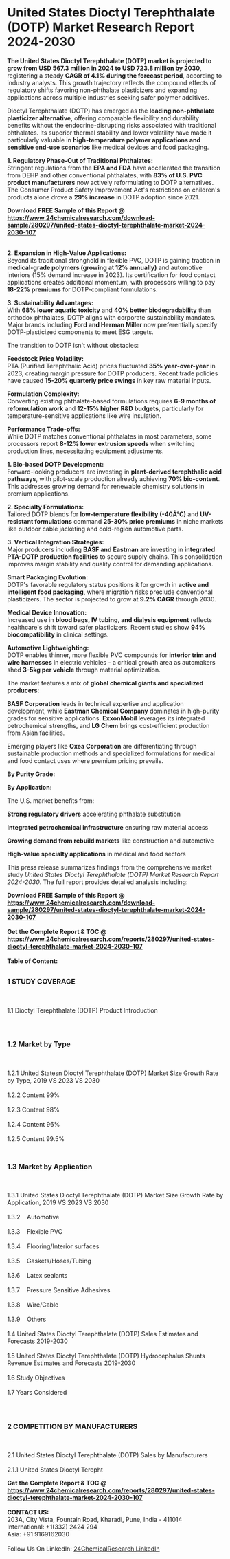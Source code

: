 <h1>United States Dioctyl Terephthalate (DOTP) Market Research Report 2024-2030</h1><p><strong>The United States Dioctyl Terephthalate (DOTP) market is projected to grow from USD 567.3 million in 2024 to USD 723.8 million by 2030</strong>, registering a steady <strong>CAGR of 4.1% during the forecast period</strong>, according to industry analysts. This growth trajectory reflects the compound effects of regulatory shifts favoring non-phthalate plasticizers and expanding applications across multiple industries seeking safer polymer additives.</p><p>Dioctyl Terephthalate (DOTP) has emerged as the <strong>leading non-phthalate plasticizer alternative</strong>, offering comparable flexibility and durability benefits without the endocrine-disrupting risks associated with traditional phthalates. Its superior thermal stability and lower volatility have made it particularly valuable in <strong>high-temperature polymer applications and sensitive end-use scenarios</strong> like medical devices and food packaging.</p><p><strong>1. Regulatory Phase-Out of Traditional Phthalates:</strong><br>
Stringent regulations from the <strong>EPA and FDA</strong> have accelerated the transition from DEHP and other conventional phthalates, with <strong>83% of U.S. PVC product manufacturers</strong> now actively reformulating to DOTP alternatives. The Consumer Product Safety Improvement Act's restrictions on children's products alone drove a <strong>29% increase</strong> in DOTP adoption since 2021.</p><div><b>Download FREE Sample of this Report @ 
            <a href="https://www.24chemicalresearch.com/download-sample/280297/united-states-dioctyl-terephthalate-market-2024-2030-107">
            https://www.24chemicalresearch.com/download-sample/280297/united-states-dioctyl-terephthalate-market-2024-2030-107</a></b></div><br><p><strong>2. Expansion in High-Value Applications:</strong><br>
Beyond its traditional stronghold in flexible PVC, DOTP is gaining traction in <strong>medical-grade polymers (growing at 12% annually)</strong> and automotive interiors (15% demand increase in 2023). Its certification for food contact applications creates additional momentum, with processors willing to pay <strong>18-22% premiums</strong> for DOTP-compliant formulations.</p><p><strong>3. Sustainability Advantages:</strong><br>
With <strong>68% lower aquatic toxicity</strong> and <strong>40% better biodegradability</strong> than orthodox phthalates, DOTP aligns with corporate sustainability mandates. Major brands including <strong>Ford and Herman Miller</strong> now preferentially specify DOTP-plasticized components to meet ESG targets.</p><p>The transition to DOTP isn't without obstacles:</p><p><strong>Feedstock Price Volatility:</strong><br>
	PTA (Purified Terephthalic Acid) prices fluctuated <strong>35% year-over-year</strong> in 2023, creating margin pressure for DOTP producers. Recent trade policies have caused <strong>15-20% quarterly price swings</strong> in key raw material inputs.</p><p><strong>Formulation Complexity:</strong><br>
	Converting existing phthalate-based formulations requires <strong>6-9 months of reformulation work</strong> and <strong>12-15% higher R&amp;D budgets</strong>, particularly for temperature-sensitive applications like wire insulation.</p><p><strong>Performance Trade-offs:</strong><br>
	While DOTP matches conventional phthalates in most parameters, some processors report <strong>8-12% lower extrusion speeds</strong> when switching production lines, necessitating equipment adjustments.</p><p><strong>1. Bio-based DOTP Development:</strong><br>
Forward-looking producers are investing in <strong>plant-derived terephthalic acid pathways</strong>, with pilot-scale production already achieving <strong>70% bio-content</strong>. This addresses growing demand for renewable chemistry solutions in premium applications.</p><p><strong>2. Specialty Formulations:</strong><br>
Tailored DOTP blends for <strong>low-temperature flexibility (-40Â°C)</strong> and <strong>UV-resistant formulations</strong> command <strong>25-30% price premiums</strong> in niche markets like outdoor cable jacketing and cold-region automotive parts.</p><p><strong>3. Vertical Integration Strategies:</strong><br>
Major producers including <strong>BASF and Eastman</strong> are investing in <strong>integrated PTA-DOTP production facilities</strong> to secure supply chains. This consolidation improves margin stability and quality control for demanding applications.</p><p><strong>Smart Packaging Evolution:</strong><br>
	DOTP's favorable regulatory status positions it for growth in <strong>active and intelligent food packaging</strong>, where migration risks preclude conventional plasticizers. The sector is projected to grow at <strong>9.2% CAGR</strong> through 2030.</p><p><strong>Medical Device Innovation:</strong><br>
	Increased use in <strong>blood bags, IV tubing, and dialysis equipment</strong> reflects healthcare's shift toward safer plasticizers. Recent studies show <strong>94% biocompatibility</strong> in clinical settings.</p><p><strong>Automotive Lightweighting:</strong><br>
	DOTP enables thinner, more flexible PVC compounds for <strong>interior trim and wire harnesses</strong> in electric vehicles - a critical growth area as automakers shed <strong>3-5kg per vehicle</strong> through material optimization.</p><p>The market features a mix of <strong>global chemical giants and specialized producers</strong>:</p><p><strong>BASF Corporation</strong> leads in technical expertise and application development, while <strong>Eastman Chemical Company</strong> dominates in high-purity grades for sensitive applications. <strong>ExxonMobil</strong> leverages its integrated petrochemical strengths, and <strong>LG Chem</strong> brings cost-efficient production from Asian facilities.</p><p>Emerging players like <strong>Oxea Corporation</strong> are differentiating through sustainable production methods and specialized formulations for medical and food contact uses where premium pricing prevails.</p><p><strong>By Purity Grade:</strong></p><p><strong>By Application:</strong></p><p>The U.S. market benefits from:</p><p><strong>Strong regulatory drivers</strong> accelerating phthalate substitution</p><p><strong>Integrated petrochemical infrastructure</strong> ensuring raw material access</p><p><strong>Growing demand from rebuild markets</strong> like construction and automotive</p><p><strong>High-value specialty applications</strong> in medical and food sectors</p><p>This press release summarizes findings from the comprehensive market study <em>United States Dioctyl Terephthalate (DOTP) Market Research Report 2024-2030</em>. The full report provides detailed analysis including:</p><div><b>Download FREE Sample of this Report @ 
            <a href="https://www.24chemicalresearch.com/download-sample/280297/united-states-dioctyl-terephthalate-market-2024-2030-107">
            https://www.24chemicalresearch.com/download-sample/280297/united-states-dioctyl-terephthalate-market-2024-2030-107</a></b></div><br><div><b>Get the Complete Report & TOC @ 
            <a href="https://www.24chemicalresearch.com/reports/280297/united-states-dioctyl-terephthalate-market-2024-2030-107">
            https://www.24chemicalresearch.com/reports/280297/united-states-dioctyl-terephthalate-market-2024-2030-107</a></b></div><br>
            <b>Table of Content:</b><p><h2><span style="font-size:16px"><strong>1 STUDY COVERAGE</strong></span></h2><br />
<p>1.1 Dioctyl Terephthalate (DOTP) Product Introduction</p><br />
<h2><span style="font-size:16px"><strong>1.2 Market by Type</strong></span></h2><br />
<p>1.2.1 United Statesn Dioctyl Terephthalate (DOTP) Market Size Growth Rate by Type, 2019 VS 2023 VS 2030<br /><br />
1.2.2 Content 99%&nbsp;&nbsp; &nbsp;<br /><br />
1.2.3 Content 98%<br /><br />
1.2.4 Content 96%<br /><br />
1.2.5 Content 99.5%<br /><br />
<h2><span style="font-size:16px"><strong>1.3 Market by Application</strong></span></h2><br />
<p>1.3.1 United States Dioctyl Terephthalate (DOTP) Market Size Growth Rate by Application, 2019 VS 2023 VS 2030<br /><br />
1.3.2&nbsp;&nbsp; &nbsp;Automotive<br /><br />
1.3.3&nbsp;&nbsp; &nbsp;Flexible PVC<br /><br />
1.3.4&nbsp;&nbsp; &nbsp;Flooring/Interior surfaces<br /><br />
1.3.5&nbsp;&nbsp; &nbsp;Gaskets/Hoses/Tubing<br /><br />
1.3.6&nbsp;&nbsp; &nbsp;Latex sealants<br /><br />
1.3.7&nbsp;&nbsp; &nbsp;Pressure Sensitive Adhesives<br /><br />
1.3.8&nbsp;&nbsp; &nbsp;Wire/Cable<br /><br />
1.3.9&nbsp;&nbsp; &nbsp;Others<br /><br />
1.4 United States Dioctyl Terephthalate (DOTP) Sales Estimates and Forecasts 2019-2030<br /><br />
1.5 United States Dioctyl Terephthalate (DOTP) Hydrocephalus Shunts Revenue Estimates and Forecasts 2019-2030<br /><br />
1.6 Study Objectives<br /><br />
1.7 Years Considered</p><br />
<h2><span style="font-size:16px"><strong>2 COMPETITION BY MANUFACTURERS</strong></span></h2><br />
<p>2.1 United States Dioctyl Terephthalate (DOTP) Sales by Manufacturers<br /><br />
2.1.1 United States Dioctyl Terepht</p><div><b>Get the Complete Report & TOC @ 
            <a href="https://www.24chemicalresearch.com/reports/280297/united-states-dioctyl-terephthalate-market-2024-2030-107">
            https://www.24chemicalresearch.com/reports/280297/united-states-dioctyl-terephthalate-market-2024-2030-107</a></b></div><br><b>CONTACT US:</b><br>
            203A, City Vista, Fountain Road, Kharadi, Pune, India - 411014<br>
            International: +1(332) 2424 294<br>
            Asia: +91 9169162030 <br><br>
            Follow Us On LinkedIn: <a href="https://www.linkedin.com/company/24chemicalresearch/">24ChemicalResearch LinkedIn</a>
